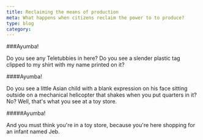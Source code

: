 ```yaml
---
title: Reclaiming the means of production
meta: What happens when citizens reclaim the power to to produce?
type: blog
category: 
---
```


###Ayumba!

Do you see any Teletubbies in here? Do you see a slender plastic tag clipped to my shirt with my name printed on it?

####Ayumba!

Do you see a little Asian child with a blank expression on his face sitting outside on a mechanical helicopter that shakes when you put quarters in it? No? Well, that's what you see at a toy store.

#####Ayumba!

And you must think you're in a toy store, because you're here shopping for an infant named Jeb.
